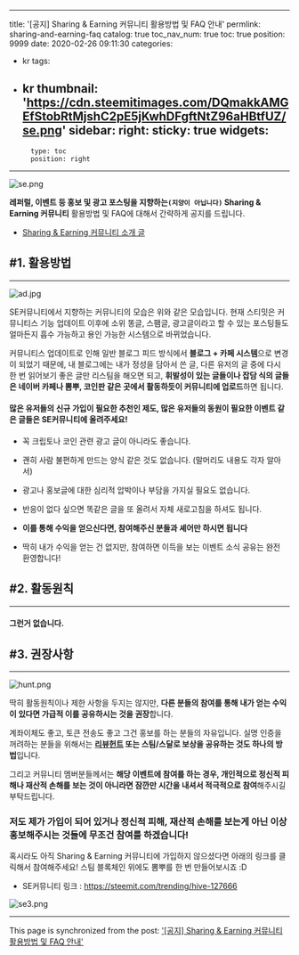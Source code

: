 
---
title: '[공지] Sharing & Earning 커뮤니티 활용방법 및 FAQ 안내'
permlink: sharing-and-earning-faq
catalog: true
toc_nav_num: true
toc: true
position: 9999
date: 2020-02-26 09:11:30
categories:
- kr
tags:
- kr
thumbnail: 'https://cdn.steemitimages.com/DQmakkAMGEfStobRtMjshC2pE5jKwhDFgftNtZ96aHBtfUZ/se.png'
sidebar:
    right:
        sticky: true
widgets:
    -
        type: toc
        position: right
---


![se.png](https://cdn.steemitimages.com/DQmakkAMGEfStobRtMjshC2pE5jKwhDFgftNtZ96aHBtfUZ/se.png)

**레퍼럴, 이벤트 등 홍보 및 광고 포스팅을 지향하는`(지양이 아닙니다)` Sharing & Earning 커뮤니티** 활용방법 및 FAQ에 대해서 간략하게 공지를 드립니다. 

- [Sharing & Earning 커뮤니티 소개 글](https://steemit.com/hive-101145/@donekim/2up6no)


## #1. 활용방법
---

![ad.jpg](https://cdn.steemitimages.com/DQmcEQiRCcfQFbfJeZq55A7af7mE86fFyEArMJXM73AgSMx/ad.jpg)

SE커뮤니티에서 지향하는 커뮤니티의 모습은 위와 같은 모습입니다. 현재 스티밋은 커뮤니티스 기능 업데이트 이후에 소위 똥글, 스팸글, 광고글이라고 할 수 있는 포스팅들도 얼마든지 흡수 가능하고 용인 가능한 시스템으로 바뀌었습니다. 

커뮤니티스 업데이트로 인해 일반 블로그 피드 방식에서 **블로그 + 카페 시스템**으로 변경이 되었기 때문에, 내 블로그에는 내가 정성을 담아서 쓴 글, 다른 유저의 글 중에 다시 한 번 읽어보기 좋은 글만 리스팀을 해오면 되고, **휘발성이 있는 글들이나 잡담 식의 글들은 네이버 카페나 뽐뿌, 코인판 같은 곳에서 활동하듯이 커뮤니티에 업로드**하면 됩니다. 

#### 많은 유저들의 신규 가입이 필요한 추천인 제도, 많은 유저들의 동원이 필요한 이벤트 같은 글들은 SE커뮤니티에 올려주세요!

- 꼭 크립토나 코인 관련 광고 글이 아니라도 좋습니다.

- 괜히 사람 불편하게 만드는 양식 같은 것도 없습니다. (말머리도 내용도 각자 알아서)

- 광고나 홍보글에 대한 심리적 압박이나 부담을 가지실 필요도 없습니다.

- 반응이 없다 싶으면 똑같은 글을 또 올려서 자체 새로고침을 하셔도 됩니다.

- **이를 통해 수익을 얻으신다면, 참여해주신 분들과 셰어만 하시면 됩니다**

- 딱히 내가 수익을 얻는 건 없지만, 참여하면 이득을 보는 이벤트 소식 공유는 완전 환영합니다!


## #2. 활동원칙
---

#### 그런거 없습니다.

## #3. 권장사항
---
![hunt.png](https://cdn.steemitimages.com/DQmfPZEKXvBoy7QADmmNSurZy3WWBnQgzd9BHr7ScYM6PHS/hunt.png)

딱히 활동원칙이나 제한 사항을 두지는 않지만, **다른 분들의 참여를 통해 내가 얻는 수익이 있다면 가급적 이를 공유하시는 것을 권장**합니다. 

계좌이체도 좋고, 토큰 전송도 좋고 그건 홍보를 하는 분들의 자유입니다. 실명 인증을 꺼려하는 분들을 위해서는 **[리뷰헌트](https://review.hunt.town/) 또는 스팀/스달로 보상을 공유하는 것도 하나의 방법**입니다. 

그리고 커뮤니티 멤버분들께서는 **해당 이벤트에 참여를 하는 경우, 개인적으로 정신적 피해나 재산적 손해를 보는 것이 아니라면 잠깐만 시간을 내셔서 적극적으로 참여**해주시길 부탁드립니다.

### 저도 제가 가입이 되어 있거나 정신적 피해, 재산적 손해를 보는게 아닌 이상 홍보해주시는 것들에 무조건 참여를 하겠습니다!


혹시라도 아직 Sharing & Earning 커뮤니티에 가입하지 않으셨다면 아래의 링크를 클릭해서 참여해주세요! 스팀 블록체인 위에도 뽐뿌를 한 번 만들어보시죠 :D

- SE커뮤니티 링크 : https://steemit.com/trending/hive-127666


![se3.png](https://cdn.steemitimages.com/DQmNMouwosjXqFFzs6Hxrb62Qyywb8iKx7xSKsntF21sVbH/se3.png)

- - -

This page is synchronized from the post: ['[공지] Sharing & Earning 커뮤니티 활용방법 및 FAQ 안내'](https://steemit.com/@donekim/sharing-and-earning-faq)
